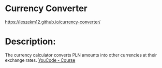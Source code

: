 # Currency Converter

https://leszekm12.github.io/currency-converter/

# **Description:**

The currency calculator converts PLN amounts into other currencies at their exchange rates. [YouCode - Course](https://youcode.pl/frontend-developer/)

